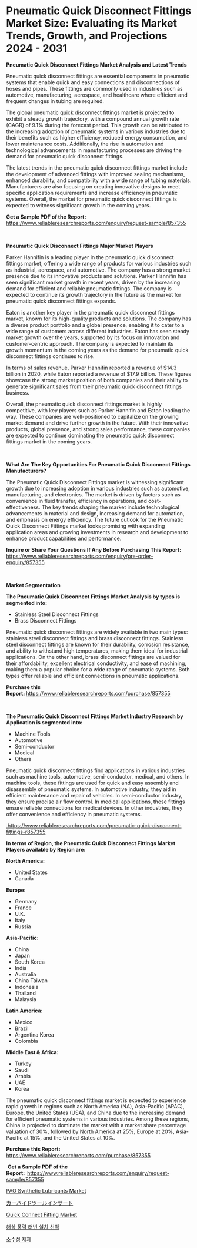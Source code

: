 <p><h1>Pneumatic Quick Disconnect Fittings Market Size: Evaluating its Market Trends, Growth, and Projections 2024 - 2031</h1></p><p><strong>Pneumatic Quick Disconnect Fittings Market Analysis and Latest Trends</strong></p>
<p><p>Pneumatic quick disconnect fittings are essential components in pneumatic systems that enable quick and easy connections and disconnections of hoses and pipes. These fittings are commonly used in industries such as automotive, manufacturing, aerospace, and healthcare where efficient and frequent changes in tubing are required.</p><p>The global pneumatic quick disconnect fittings market is projected to exhibit a steady growth trajectory, with a compound annual growth rate (CAGR) of 9.1% during the forecast period. This growth can be attributed to the increasing adoption of pneumatic systems in various industries due to their benefits such as higher efficiency, reduced energy consumption, and lower maintenance costs. Additionally, the rise in automation and technological advancements in manufacturing processes are driving the demand for pneumatic quick disconnect fittings.</p><p>The latest trends in the pneumatic quick disconnect fittings market include the development of advanced fittings with improved sealing mechanisms, enhanced durability, and compatibility with a wide range of tubing materials. Manufacturers are also focusing on creating innovative designs to meet specific application requirements and increase efficiency in pneumatic systems. Overall, the market for pneumatic quick disconnect fittings is expected to witness significant growth in the coming years.</p></p>
<p><strong>Get a Sample PDF of the Report:&nbsp;</strong> <a href="https://www.reliableresearchreports.com/enquiry/request-sample/857355">https://www.reliableresearchreports.com/enquiry/request-sample/857355</a></p>
<p>&nbsp;</p>
<p><strong>Pneumatic Quick Disconnect Fittings Major Market Players</strong></p>
<p><p>Parker Hannifin is a leading player in the pneumatic quick disconnect fittings market, offering a wide range of products for various industries such as industrial, aerospace, and automotive. The company has a strong market presence due to its innovative products and solutions. Parker Hannifin has seen significant market growth in recent years, driven by the increasing demand for efficient and reliable pneumatic fittings. The company is expected to continue its growth trajectory in the future as the market for pneumatic quick disconnect fittings expands.</p><p>Eaton is another key player in the pneumatic quick disconnect fittings market, known for its high-quality products and solutions. The company has a diverse product portfolio and a global presence, enabling it to cater to a wide range of customers across different industries. Eaton has seen steady market growth over the years, supported by its focus on innovation and customer-centric approach. The company is expected to maintain its growth momentum in the coming years as the demand for pneumatic quick disconnect fittings continues to rise.</p><p>In terms of sales revenue, Parker Hannifin reported a revenue of $14.3 billion in 2020, while Eaton reported a revenue of $17.9 billion. These figures showcase the strong market position of both companies and their ability to generate significant sales from their pneumatic quick disconnect fittings business.</p><p>Overall, the pneumatic quick disconnect fittings market is highly competitive, with key players such as Parker Hannifin and Eaton leading the way. These companies are well-positioned to capitalize on the growing market demand and drive further growth in the future. With their innovative products, global presence, and strong sales performance, these companies are expected to continue dominating the pneumatic quick disconnect fittings market in the coming years.</p></p>
<p>&nbsp;</p>
<p><strong>What Are The Key Opportunities For Pneumatic Quick Disconnect Fittings Manufacturers?</strong></p>
<p><p>The Pneumatic Quick Disconnect Fittings market is witnessing significant growth due to increasing adoption in various industries such as automotive, manufacturing, and electronics. The market is driven by factors such as convenience in fluid transfer, efficiency in operations, and cost-effectiveness. The key trends shaping the market include technological advancements in material and design, increasing demand for automation, and emphasis on energy efficiency. The future outlook for the Pneumatic Quick Disconnect Fittings market looks promising with expanding application areas and growing investments in research and development to enhance product capabilities and performance.</p></p>
<p><strong>Inquire or Share Your Questions If Any Before Purchasing This Report:</strong> <a href="https://www.reliableresearchreports.com/enquiry/pre-order-enquiry/857355">https://www.reliableresearchreports.com/enquiry/pre-order-enquiry/857355</a></p>
<p>&nbsp;</p>
<p><strong>Market Segmentation</strong></p>
<p><strong>The Pneumatic Quick Disconnect Fittings Market Analysis by types is segmented into:</strong></p>
<p><ul><li>Stainless Steel Disconnect Fittings</li><li>Brass Disconnect Fittings</li></ul></p>
<p><p>Pneumatic quick disconnect fittings are widely available in two main types: stainless steel disconnect fittings and brass disconnect fittings. Stainless steel disconnect fittings are known for their durability, corrosion resistance, and ability to withstand high temperatures, making them ideal for industrial applications. On the other hand, brass disconnect fittings are valued for their affordability, excellent electrical conductivity, and ease of machining, making them a popular choice for a wide range of pneumatic systems. Both types offer reliable and efficient connections in pneumatic applications.</p></p>
<p><strong>Purchase this Report:&nbsp;</strong><a href="https://www.reliableresearchreports.com/purchase/857355">https://www.reliableresearchreports.com/purchase/857355</a></p>
<p>&nbsp;</p>
<p><strong>The Pneumatic Quick Disconnect Fittings Market Industry Research by Application is segmented into:</strong></p>
<p><ul><li>Machine Tools</li><li>Automotive</li><li>Semi-conductor</li><li>Medical</li><li>Others</li></ul></p>
<p><p>Pneumatic quick disconnect fittings find applications in various industries such as machine tools, automotive, semi-conductor, medical, and others. In machine tools, these fittings are used for quick and easy assembly and disassembly of pneumatic systems. In automotive industry, they aid in efficient maintenance and repair of vehicles. In semi-conductor industry, they ensure precise air flow control. In medical applications, these fittings ensure reliable connections for medical devices. In other industries, they offer convenience and efficiency in pneumatic systems.</p></p>
<p><a href="https://www.reliableresearchreports.com/pneumatic-quick-disconnect-fittings-r857355">&nbsp;https://www.reliableresearchreports.com/pneumatic-quick-disconnect-fittings-r857355</a></p>
<p><strong>In terms of Region, the Pneumatic Quick Disconnect Fittings Market Players available by Region are:</strong></p>
<p>
    <p> <strong> North America: </strong>
        <ul>
            <li>United States</li>
            <li>Canada</li>
        </ul>
        </p> 
    <p> <strong> Europe: </strong>
        <ul>
            <li>Germany</li>
            <li>France</li>
            <li>U.K.</li>
            <li>Italy</li>
            <li>Russia</li>
        </ul>
        </p> 
    <p> <strong> Asia-Pacific: </strong>
        <ul>
            <li>China</li>
            <li>Japan</li>
            <li>South Korea</li>
            <li>India</li>
            <li>Australia</li>
            <li>China Taiwan</li>
            <li>Indonesia</li>
            <li>Thailand</li>
            <li>Malaysia</li>
        </ul>
        </p> 
    <p> <strong> Latin America: </strong>
        <ul>
            <li>Mexico</li>
            <li>Brazil</li>
            <li>Argentina Korea</li>
            <li>Colombia</li>
        </ul>
        </p> 
    <p> <strong> Middle East & Africa: </strong>
        <ul>
            <li>Turkey</li>
            <li>Saudi</li>
            <li>Arabia</li>
            <li>UAE</li>
            <li>Korea</li>
        </ul>
    </p>
    </p>
<p><p>The pneumatic quick disconnect fittings market is expected to experience rapid growth in regions such as North America (NA), Asia-Pacific (APAC), Europe, the United States (USA), and China due to the increasing demand for efficient pneumatic systems in various industries. Among these regions, China is projected to dominate the market with a market share percentage valuation of 30%, followed by North America at 25%, Europe at 20%, Asia-Pacific at 15%, and the United States at 10%.</p></p>
<p><strong>Purchase this Report: </strong><a href="https://www.reliableresearchreports.com/purchase/857355">https://www.reliableresearchreports.com/purchase/857355</a></p>
<p>&nbsp;<strong>Get a Sample PDF of the Report:&nbsp;&nbsp;</strong><a href="https://www.reliableresearchreports.com/enquiry/request-sample/857355">https://www.reliableresearchreports.com/enquiry/request-sample/857355</a></p>
<p><strong></strong></p>
<p><p><a href="https://issuu.com/reportprime-2/docs/pao-synthetic-lubricants-market-size-2030.pptx">PAO Synthetic Lubricants Market</a></p><p><a href="https://github.com/bucuel854722/Market-Research-Report-List-1/blob/main/254485831375.md">カーバイドツールインサート</a></p><p><a href="https://github.com/cecuraprangm/Market-Research-Report-List-2/blob/main/quick-connect-fitting-market.md">Quick Connect Fitting Market</a></p><p><a href="https://github.com/khytkeqagplkzqvh/Market-Research-Report-List-1/blob/main/417803028880.md">해상 풍력 터빈 설치 선박</a></p><p><a href="https://github.com/bvubpqd5241630/Market-Research-Report-List-1/blob/main/403744328878.md">소수성 제제</a></p></p>